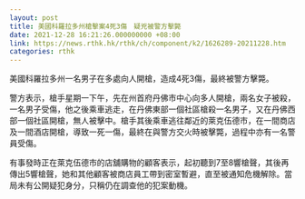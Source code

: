 ```yaml
---
layout: post
title: 美國科羅拉多州槍擊案4死3傷　疑兇被警方擊斃
date: 2021-12-28 16:21:26.000000000 +08:00
link: https://news.rthk.hk/rthk/ch/component/k2/1626289-20211228.htm
categories: rthk
---
```


美國科羅拉多州一名男子在多處向人開槍，造成4死3傷，最終被警方擊斃。

警方表示，槍手星期一下午，先在州首府丹佛市中心向多人開槍，兩名女子被殺，一名男子受傷，他之後乘車逃走，在丹佛東部一個社區槍殺一名男子，又在丹佛西部一個社區開槍，無人被擊中。槍手其後乘車逃往鄰近的萊克伍德市，在一間商店及一間酒店開槍，導致一死一傷，最終在與警方交火時被擊斃，過程中亦有一名警員受傷。

有事發時正在萊克伍德市的店舖購物的顧客表示，起初聽到7至8響槍聲，其後再傳出5響槍聲，她和其他顧客被商店員工帶到密室暫避，直至被通知危機解除。當局未有公開疑犯身分，只稱仍在調查他的犯案動機。
